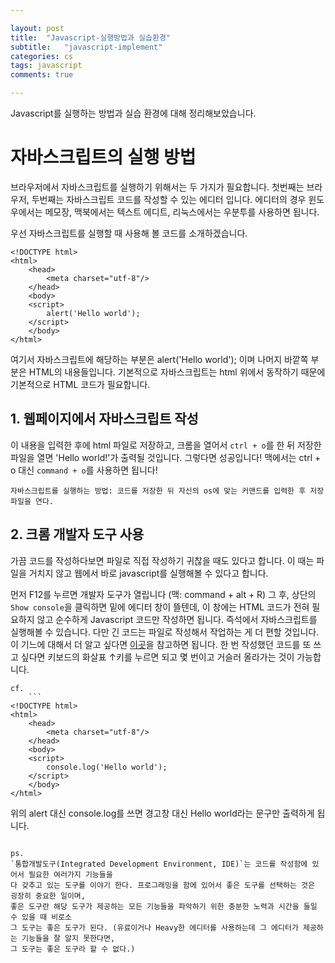```yaml
---

layout: post
title:  "Javascript-실행방법과 실습환경"
subtitle:   "javascript-implement"
categories: cs
tags: javascript
comments: true

---
```


Javascript를 실행하는 방법과 실습 환경에 대해 정리해보았습니다. 


# 자바스크립트의 실행 방법  

브라우저에서 자바스크립트를 실행하기 위해서는 두 가지가 필요합니다.
첫번째는 브라우저, 두번째는 자바스크립트 코드를 작성할 수 있는 에디터 입니다.
에디터의 경우 윈도우에서는 메모장, 맥북에서는 텍스트 에디트, 리눅스에서는 우분투를 사용하면 됩니다.

우선 자바스크립트를 실행할 때 사용해 볼 코드를 소개하겠습니다. 

```
<!DOCTYPE html>  
<html>  
    <head>
    	<meta charset="utf-8"/>  
    </head>  
    <body>  
	<script>  
		alert('Hello world');  
	</script>  
    </body>  
</html>  
```  

여기서 자바스크립트에 해당하는 부분은 alert('Hello world');
이며 나머지 바깥쪽 부분은 HTML의 내용들입니다.
기본적으로 자바스크립트는 html 위에서 동작하기 때문에 기본적으로 HTML 코드가 필요합니다. 

## 1. 웹페이지에서 자바스크립트 작성 

이 내용을 입력한 후에 html 파일로 저장하고, 크롬을 열어서 `ctrl + o`를 한 뒤
저장한 파일을 열면 'Hello world!'가 출력될 것입니다. 그렇다면 성공입니다!
맥에서는 ctrl + o 대신 `command + o`를 사용하면 됩니다!

`자바스크립트를 실행하는 방법: 코드를 저장한 뒤 자신의 os에 맞는 커맨드를 입력한 후 저장 파일을 연다.` 

## 2. 크롬 개발자 도구 사용 

가끔 코드를 작성하다보면 파일로 직접 작성하기 귀찮을 때도 있다고 합니다. 
이 때는 파일을 거치지 않고 웹에서 바로 javascript를 실행해볼 수 있다고 합니다.  

먼저 F12를 누르면 개발자 도구가 열립니다 (맥: command + alt + R) 그 후,
상단의 `Show console`을 클릭하면 밑에 에디터 창이 뜰텐데, 이 창에는
HTML 코드가 전혀 필요하지 않고 순수하게 Javascript 코드만 작성하면 됩니다. 
즉석에서 자바스크립트를 실행해볼 수 있습니다. 
다만 긴 코드는 파일로 작성해서 작업하는 게 더 편할 것입니다. 
이 기느에 대해서 더 알고 싶다면 [이곳](https://opentutorials.org/course/580)을 참고하면 됩니다.
한 번 작성했던 코드를 또 쓰고 싶다면 키보드의 화살표 ↑키를 누르면 되고 몇 번이고 거슬러 올라가는 것이 가능합니다.  

```
cf.
	```
<!DOCTYPE html>  
<html>  
    <head>
    	<meta charset="utf-8"/>  
    </head>  
    <body>  
	<script>  
		console.log('Hello world');  
	</script>  
    </body>  
</html>  
```  

위의 alert 대신 console.log를 쓰면 경고창 대신 Hello world라는 문구만 출력하게 됩니다. 
```  

ps.
`통합개발도구(Integrated Development Environment, IDE)`는 코드를 작성함에 있어서 필요한 여러가지 기능들을 
다 갖추고 있는 도구를 이야기 한다. 프로그래밍을 함에 있어서 좋은 도구를 선택하는 것은 굉장히 중요한 일이며, 
좋은 도구란 해당 도구가 제공하는 모든 기능들을 파악하기 위한 충분한 노력과 시간을 들일 수 있을 때 비로소 
그 도구는 좋은 도구가 된다. (유료이거나 Heavy한 에디터를 사용하는데 그 에디터가 제공하는 기능들을 잘 알지 못한다면,
그 도구는 좋은 도구라 할 수 없다.)
